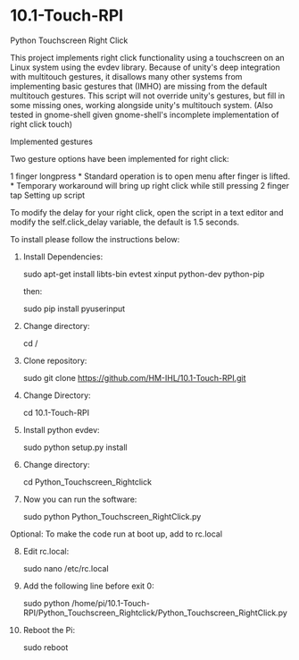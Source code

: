 # 10.1-Touch-RPI
Python Touchscreen Right Click

This project implements right click functionality using a touchscreen on an Linux system using the evdev library. Because of unity's deep integration with multitouch gestures, it disallows many other systems from implementing basic gestures that (IMHO) are missing from the default multitouch gestures. This script will not override unity's gestures, but fill in some missing ones, working alongside unity's multitouch system. (Also tested in gnome-shell given gnome-shell's incomplete implementation of right click touch)

Implemented gestures

Two gesture options have been implemented for right click:

1 finger longpress * Standard operation is to open menu after finger is lifted. * Temporary workaround will bring up right click while still pressing
2 finger tap
Setting up script

To modify the delay for your right click, open the script in a text editor and modify the self.click_delay variable, the default is 1.5 seconds.

To install please follow the instructions below:

1) Install Dependencies:

    sudo apt-get install libts-bin evtest xinput python-dev python-pip

    then:

    sudo pip install pyuserinput

2) Change directory:

    cd /

3) Clone repository:

    sudo git clone https://github.com/HM-IHL/10.1-Touch-RPI.git

4) Change Directory:

    cd 10.1-Touch-RPI

5) Install python evdev:

    sudo python setup.py install

6) Change directory:

    cd Python_Touchscreen_Rightclick

7) Now you can run the software:

    sudo python Python_Touchscreen_RightClick.py

Optional:
To make the code run at boot up, add to rc.local

8) Edit rc.local:

    sudo nano /etc/rc.local

9) Add the following line before exit 0:

    sudo python /home/pi/10.1-Touch-RPI/Python_Touchscreen_Rightclick/Python_Touchscreen_RightClick.py

10) Reboot the Pi:

    sudo reboot
